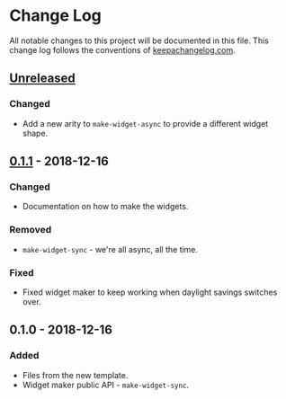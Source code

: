 # Change Log
All notable changes to this project will be documented in this file. This change log follows the conventions of [keepachangelog.com](http://keepachangelog.com/).

## [Unreleased]
### Changed
- Add a new arity to `make-widget-async` to provide a different widget shape.

## [0.1.1] - 2018-12-16
### Changed
- Documentation on how to make the widgets.

### Removed
- `make-widget-sync` - we're all async, all the time.

### Fixed
- Fixed widget maker to keep working when daylight savings switches over.

## 0.1.0 - 2018-12-16
### Added
- Files from the new template.
- Widget maker public API - `make-widget-sync`.

[Unreleased]: https://github.com/your-name/posta-sms/compare/0.1.1...HEAD
[0.1.1]: https://github.com/your-name/posta-sms/compare/0.1.0...0.1.1
